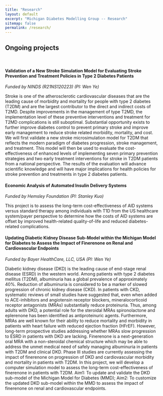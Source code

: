 ```yaml
---
title: "Research"
layout: default
excerpt: "Michigan Diabetes Modelling Group -- Research"
sitemap: false
permalink: /research/
---
```


## Ongoing projects

<br/>

#### Validation of a New Stroke Simulation Model for Evaluating Stroke Prevention and Treatment Policies in Type 2 Diabetes Patients

*Funded by NINDS (R21NS120223) (PI: Wen Ye)*

Stroke is one of the atherosclerotic cardiovascular diseases that are the leading cause of morbidity and mortality for people with type 2 diabetes (T2DM) and are the largest contributor to the direct and indirect costs of T2MD. Despite improvements in the management of type T2MD, the implementation level of these preventive interventions and treatment for T2MD complications is still suboptimal. Substantial opportunity exists to further improve diabetes control to prevent primary stroke and improve early management to reduce stroke related morbidity, mortality, and cost. We will first validate a new stroke microsimulation model for T2DM that reflects the modern paradigm of diabetes progression, stroke management, and treatment. This model will then be used to evaluate the cost-effectiveness of enhanced levels of implementing seven primary prevention strategies and two early treatment interventions for stroke in T2DM patients from a national perspective. The results of the evaluation will advance scientific knowledge and will have major implications for health policies for stroke prevention and treatments in type 2 diabetes patients.

#### Economic Analysis of Automated Insulin Delivery Systems

*Funded by Hemsley Foundation (PI: Stanley Kuo)*

This project is to assess the long-term cost-effectiveness of AID systems versus standard therapy among individuals with T1D from the US healthcare system/payer perspective to determine how the costs of AID systems are offset by improved health-related quality-of-life and reduced diabetes-related complications.

#### Updating Diabetic Kidney Disease Sub-Model within the Michigan Model for Diabetes to Assess the Impact of Finerenone on Renal and Cardiovascular Endpoints 

*Funded by Bayer HealthCare, LLC, USA (PI: Wen Ye)*

Diabetic kidney disease (DKD) is the leading cause of end-stage renal disease (ESRD) in the western world. Among patients with type 2 diabetes mellitus (T2DM), albuminuria has a global prevalence of approximately 40%. Reduction of albuminuria is considered to be a marker of slowed progression of chronic kidney disease (CKD). In patients with CKD, systematic reviews of small studies have suggested that, even when added to ACE-inhibitors and angiotensin receptor blockers, mineralocorticoid receptor antagonists (MRAs) substantially reduce proteinuria. Thus, among adults with DKD, a potential role for the steroidal MRAs spironolactone and eplerenone has been identified as antiproteinuric agents. Furthermore, MRAs are well known for their ability to reduce mortality and morbidity in patients with heart failure with reduced ejection fraction (HFrEF). However, long-term prospective studies addressing whether MRAs slow progression to ESRD in patients with DKD are lacking. Finerenone is a next-generation oral MRA with a non-steroidal chemical structure which may be able to address the unmet medical need of safely managing albuminuria in patients with T2DM and clinical DKD. Phase III studies are currently assessing the impact of finerenone on progression of DKD and cardiovascular morbidity and mortality in patients with T2DM. In this project, we will develop a computer simulation model to assess the long-term cost-effectiveness of finerenone in patients with T2DM. Aim1: To update and validate the DKD sub-model of the Michigan Model for Diabetes (MMD); Aim2: To customize the updated DKD sub-model within the MMD to assess the impact of finerenone on renal and cardiovascular endpoints.  
